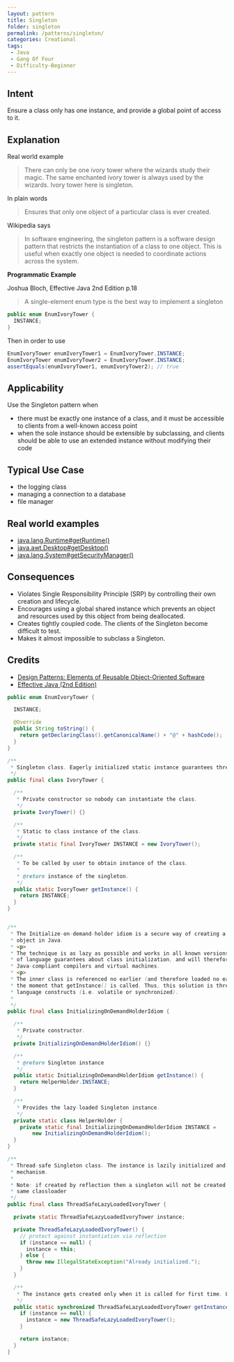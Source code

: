 ```yaml
---
layout: pattern
title: Singleton
folder: singleton
permalink: /patterns/singleton/
categories: Creational
tags:
 - Java
 - Gang Of Four
 - Difficulty-Beginner
---
```


## Intent
Ensure a class only has one instance, and provide a global point of
access to it.


## Explanation
Real world example

> There can only be one ivory tower where the wizards study their magic. The same enchanted ivory tower is always used by the wizards. Ivory tower here is singleton.

In plain words

> Ensures that only one object of a particular class is ever created.

Wikipedia says

> In software engineering, the singleton pattern is a software design pattern that restricts the instantiation of a class to one object. This is useful when exactly one object is needed to coordinate actions across the system.

**Programmatic Example**

Joshua Bloch, Effective Java 2nd Edition p.18

> A single-element enum type is the best way to implement a singleton

```java
public enum EnumIvoryTower {
  INSTANCE;
}
```

Then in order to use

```java
EnumIvoryTower enumIvoryTower1 = EnumIvoryTower.INSTANCE;
EnumIvoryTower enumIvoryTower2 = EnumIvoryTower.INSTANCE;
assertEquals(enumIvoryTower1, enumIvoryTower2); // true
```

## Applicability
Use the Singleton pattern when

* there must be exactly one instance of a class, and it must be accessible to clients from a well-known access point
* when the sole instance should be extensible by subclassing, and clients should be able to use an extended instance without modifying their code

## Typical Use Case

* the logging class
* managing a connection to a database
* file manager

## Real world examples

* [java.lang.Runtime#getRuntime()](http://docs.oracle.com/javase/8/docs/api/java/lang/Runtime.html#getRuntime%28%29)
* [java.awt.Desktop#getDesktop()](http://docs.oracle.com/javase/8/docs/api/java/awt/Desktop.html#getDesktop--)
* [java.lang.System#getSecurityManager()](http://docs.oracle.com/javase/8/docs/api/java/lang/System.html#getSecurityManager--)


## Consequences

* Violates Single Responsibility Principle (SRP) by controlling their own creation and lifecycle.
* Encourages using a global shared instance which prevents an object and resources used by this object from being deallocated.     
* Creates tightly coupled code. The clients of the Singleton become difficult to test.
* Makes it almost impossible to subclass a Singleton.

## Credits

* [Design Patterns: Elements of Reusable Object-Oriented Software](http://www.amazon.com/Design-Patterns-Elements-Reusable-Object-Oriented/dp/0201633612)
* [Effective Java (2nd Edition)](http://www.amazon.com/Effective-Java-Edition-Joshua-Bloch/dp/0321356683)




```java
public enum EnumIvoryTower {

  INSTANCE;

  @Override
  public String toString() {
    return getDeclaringClass().getCanonicalName() + "@" + hashCode();
  }
}
```

```java
/**
 * Singleton class. Eagerly initialized static instance guarantees thread safety.
 */
public final class IvoryTower {

  /**
   * Private constructor so nobody can instantiate the class.
   */
  private IvoryTower() {}

  /**
   * Static to class instance of the class.
   */
  private static final IvoryTower INSTANCE = new IvoryTower();

  /**
   * To be called by user to obtain instance of the class.
   *
   * @return instance of the singleton.
   */
  public static IvoryTower getInstance() {
    return INSTANCE;
  }
}
```

```java

/**
 * The Initialize-on-demand-holder idiom is a secure way of creating a lazy initialized singleton
 * object in Java.
 * <p>
 * The technique is as lazy as possible and works in all known versions of Java. It takes advantage
 * of language guarantees about class initialization, and will therefore work correctly in all
 * Java-compliant compilers and virtual machines.
 * <p>
 * The inner class is referenced no earlier (and therefore loaded no earlier by the class loader) than
 * the moment that getInstance() is called. Thus, this solution is thread-safe without requiring special
 * language constructs (i.e. volatile or synchronized).
 *
 */
public final class InitializingOnDemandHolderIdiom {

  /**
   * Private constructor.
   */
  private InitializingOnDemandHolderIdiom() {}

  /**
   * @return Singleton instance
   */
  public static InitializingOnDemandHolderIdiom getInstance() {
    return HelperHolder.INSTANCE;
  }

  /**
   * Provides the lazy-loaded Singleton instance.
   */
  private static class HelperHolder {
    private static final InitializingOnDemandHolderIdiom INSTANCE =
        new InitializingOnDemandHolderIdiom();
  }
}
```


```java
/**
 * Thread-safe Singleton class. The instance is lazily initialized and thus needs synchronization
 * mechanism.
 *
 * Note: if created by reflection then a singleton will not be created but multiple options in the
 * same classloader
 */
public final class ThreadSafeLazyLoadedIvoryTower {

  private static ThreadSafeLazyLoadedIvoryTower instance;

  private ThreadSafeLazyLoadedIvoryTower() {
    // protect against instantiation via reflection
    if (instance == null) {
      instance = this;
    } else {
      throw new IllegalStateException("Already initialized.");
    }
  }

  /**
   * The instance gets created only when it is called for first time. Lazy-loading
   */
  public static synchronized ThreadSafeLazyLoadedIvoryTower getInstance() {
    if (instance == null) {
      instance = new ThreadSafeLazyLoadedIvoryTower();
    }

    return instance;
  }
}
```
